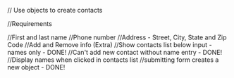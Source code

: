 // Use objects to create contacts

//Requirements

//First and last name
//Phone number
//Address - Street, City, State and Zip Code
//Add and Remove info (Extra)
//Show contacts list below input  - names only - DONE!
//Can't add new contact without name entry - DONE!
//Display names when clicked in contacts list
//submitting form creates a new object - DONE!